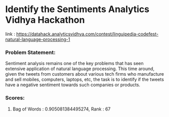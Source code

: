 # Identify the Sentiments Analytics Vidhya Hackathon
link : https://datahack.analyticsvidhya.com/contest/linguipedia-codefest-natural-language-processing-1

### Problem Statement:
Sentiment analysis remains one of the key problems that has seen extensive application of natural language processing. This time around, given the tweets from customers about various tech firms who manufacture and sell mobiles, computers, laptops, etc, the task is to identify if the tweets have a negative sentiment towards such companies or products.

### Scores:
1. Bag of Words : 0.905081384495274, Rank : 67
